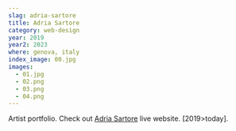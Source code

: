 ```yaml
---
slag: adria-sartore
title: Adria Sartore
category: web-design
year: 2019
year2: 2023
where: genova, italy
index_image: 00.jpg
images:
  - 01.jpg
  - 02.png
  - 03.png
  - 04.png
---
```


Artist portfolio.
Check out [Adria Sartore](https://adriasartore.com?source=rokma.com) live website.
[2019>today].
